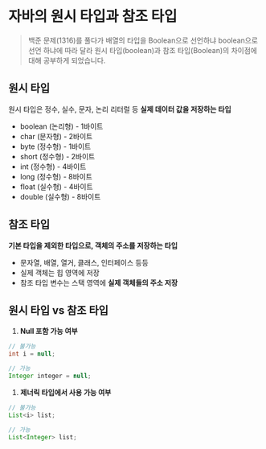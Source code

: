 # 자바의 원시 타입과 참조 타입
> 백준 문제(1316)를 풀다가 배열의 타입을 Boolean으로 선언하냐 boolean으로 선언 하냐에 따라 달라 원시 타입(boolean)과 참조 타입(Boolean)의 차이점에 대해 공부하게 되었습니다.


## 원시 타입

원시 타입은 정수, 실수, 문자, 논리 리터럴 등 **실제 데이터 값을 저장하는 타입**

- boolean (논리형) - 1바이트
- char (문자형) - 2바이트
- byte (정수형) - 1바이트
- short (정수형) - 2바이트
- int (정수형) - 4바이트
- long (정수형) - 8바이트
- float (실수형) - 4바이트
- double (실수형) - 8바이트

## 참조 타입

**기본 타입을 제외한 타입으로, 객체의 주소를 저장하는 타입**

- 문자열, 배열, 열거, 클래스, 인터페이스 등등
- 실제 객체는 힙 영역에 저장
- 참조 타입 변수는 스택 영역에 **실제 객체들의 주소 저장**

## 원시 타입 vs 참조 타입

1. **Null 포함 가능 여부**

```java
// 불가능
int i = null;

// 가능
Integer integer = null;
```

1. **제너릭 타입에서 사용 가능 여부**

```java
// 불가능
List<i> list;

// 가능
List<Integer> list;
```
